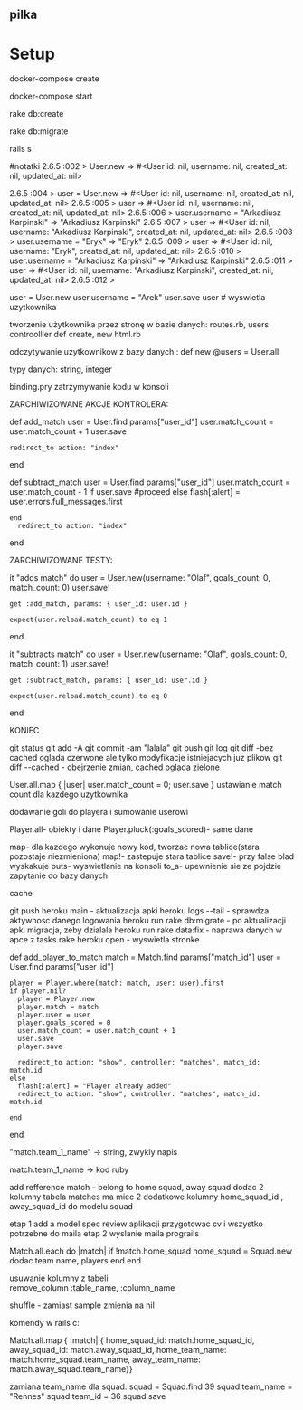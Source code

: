 ## pilka


# Setup
docker-compose create

docker-compose start

rake db:create

rake db:migrate

rails s

#notatki
2.6.5 :002 > User.new
 => #<User id: nil, username: nil, created_at: nil, updated_at: nil> 

2.6.5 :004 > user = User.new
 => #<User id: nil, username: nil, created_at: nil, updated_at: nil> 
2.6.5 :005 > user
 => #<User id: nil, username: nil, created_at: nil, updated_at: nil> 
2.6.5 :006 > user.username = "Arkadiusz Karpinski"
 => "Arkadiusz Karpinski" 
2.6.5 :007 > user
 => #<User id: nil, username: "Arkadiusz Karpinski", created_at: nil, updated_at: nil> 
2.6.5 :008 > user.username = "Eryk"
 => "Eryk" 
2.6.5 :009 > user
 => #<User id: nil, username: "Eryk", created_at: nil, updated_at: nil> 
2.6.5 :010 > user.username = "Arkadiusz Karpinski"
 => "Arkadiusz Karpinski" 
2.6.5 :011 > user
 => #<User id: nil, username: "Arkadiusz Karpinski", created_at: nil, updated_at: nil> 
2.6.5 :012 > 


user = User.new
user.username = "Arek"
user.save
user # wyswietla uzytkownika


tworzenie użytkownika przez stronę w bazie danych:
routes.rb, users controolller def create, new html.rb

odczytywanie uzytkownikow z bazy danych :
def new
   @users = User.all

   typy danych: string, integer
   
   binding.pry zatrzymywanie kodu w konsoli
   

ZARCHIWIZOWANE AKCJE KONTROLERA:

def add_match
    user = User.find params["user_id"]
    user.match_count = user.match_count + 1
    user.save 
    
    redirect_to action: "index"
  end  

  def subtract_match
    user = User.find params["user_id"]
    user.match_count = user.match_count - 1
    if user.save
      #proceed
    else
      flash[:alert] = user.errors.full_messages.first

    end
      redirect_to action: "index"

  end

ZARCHIWIZOWANE TESTY:


it "adds match" do
    user = User.new(username: "Olaf", goals_count: 0, match_count: 0)
    user.save!

    get :add_match, params: { user_id: user.id }

    expect(user.reload.match_count).to eq 1
  end

  it "subtracts match" do
    user = User.new(username: "Olaf", goals_count: 0, match_count: 1)
    user.save!

    get :subtract_match, params: { user_id: user.id }

    expect(user.reload.match_count).to eq 0
  end

KONIEC


   git status
   git add -A
   git commit -am "lalala"
   git push
   git log
   git diff  -bez cached oglada czerwone ale tylko modyfikacje istniejacych juz plikow
   git diff --cached  - obejrzenie zmian, cached oglada zielone
   

User.all.map { |user| user.match_count = 0; user.save }  ustawianie match count dla kazdego uzytkownika


dodawanie goli do playera i sumowanie userowi

Player.all- obiekty i dane
Player.pluck(:goals_scored)- same dane

map- dla kazdego wykonuje nowy kod, tworzac nowa tablice(stara pozostaje niezmieniona)
map!- zastepuje stara tablice
save!- przy false blad wyskakuje 
puts- wyswietlanie na konsoli
to_a- upewnienie sie ze pojdzie zapytanie do bazy danych

cache

git push heroku main - aktualizacja apki
heroku logs --tail - sprawdza aktywnosc danego logowania
heroku run rake db:migrate - po aktualizacji apki migracja, zeby dzialala
heroku run rake data:fix - naprawa danych w apce z tasks.rake
heroku open - wyswietla stronke


def add_player_to_match
    match = Match.find params["match_id"]
    user = User.find params["user_id"]

    player = Player.where(match: match, user: user).first
    if player.nil?
      player = Player.new
      player.match = match
      player.user = user
      player.goals_scored = 0
      user.match_count = user.match_count + 1
      user.save
      player.save

      redirect_to action: "show", controller: "matches", match_id: match.id
    else
      flash[:alert] = "Player already added"
      redirect_to action: "show", controller: "matches", match_id: match.id
      
    end
  end

"match.team_1_name" -> string, zwykly napis

match.team_1_name -> kod ruby

 add refference match - belong to home squad, away squad dodac 2 kolumny
tabela matches ma miec 2 dodatkowe kolumny home_squad_id , away_squad_id do modelu squad

etap 1
add a model spec
review aplikacji
przygotowac cv i wszystko potrzebne do maila
etap 2
wyslanie maila prograils






Match.all.each do |match|
  if !match.home_squad
    home_squad = Squad.new
   dodac team name, players
  end
end
  
  
usuwanie kolumny z tabeli  
  remove_column :table_name, :column_name


shuffle - zamiast sample zmienia na nil



komendy w rails c:

Match.all.map { |match| { home_squad_id: match.home_squad_id, away_squad_id: match.away_squad_id, home_team_name: match.home_squad.team_name, away_team_name: match.away_squad.team_name}}

zamiana team_name dla squad:
squad = Squad.find 39
squad.team_name = "Rennes"
squad.team_id = 36
squad.save
